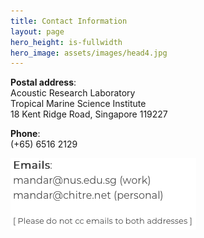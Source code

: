 ```yaml
---
title: Contact Information
layout: page
hero_height: is-fullwidth
hero_image: assets/images/head4.jpg
---
```


**Postal address**:<br>
Acoustic Research Laboratory<br>
Tropical Marine Science Institute<br>
18 Kent Ridge Road, Singapore 119227

**Phone**:<br>
(+65) 6516 2129

![](assets/images/intouch.png)
